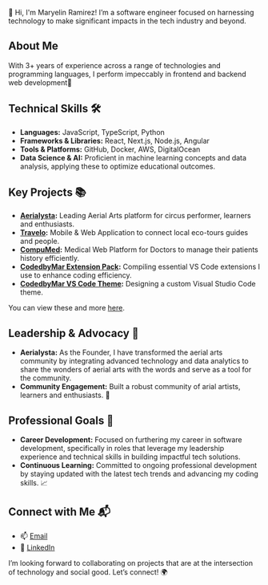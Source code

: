 👋 Hi, I'm Maryelin Ramirez! I’m a software engineer focused on harnessing technology to make significant impacts in the tech industry and beyond.

## About Me
With 3+ years of experience across a range of technologies and programming languages, I perform impeccably in frontend and backend web development🚀

## Technical Skills 🛠️
- **Languages:** JavaScript, TypeScript, Python
- **Frameworks & Libraries:** React, Next.js, Node.js, Angular
- **Tools & Platforms:** GitHub, Docker, AWS, DigitalOcean 
- **Data Science & AI:** Proficient in machine learning concepts and data analysis, applying these to optimize educational outcomes.

## Key Projects 📚
- **[Aerialysta](https://github.com/maryelinv/aerialysta-site):** Leading Aerial Arts platform for circus performer, learners and enthusiasts.
- **[Travelo](https://github.com/maryelinv/travelo-site):** Mobile & Web Application to connect local eco-tours guides and people.
- **[CompuMed](https://github.com/maryelinv/compu-med-site):** Medical Web Platform for Doctors to manage their patients history efficiently.
- **[CodedbyMar Extension Pack](https://github.com/maryelinv/codedbymar-extension-pack):** Compiling essential VS Code extensions I use to enhance coding efficiency.
- **[CodedbyMar VS Code Theme](https://github.com/maryelinv/codedbymar-vs-code-theme):** Designing a custom Visual Studio Code theme.

You can view these and more [here](https://jeromehardaway.github.io/#).

## Leadership & Advocacy 🌟
- **Aerialysta:** As the Founder, I have transformed the aerial arts community by integrating advanced technology and data analytics to share the wonders of aerial arts with the words and serve as a tool for the community.
- **Community Engagement:** Built a robust community of arial artists, learners and enthusiasts. 🤝

## Professional Goals 🚀
- **Career Development:** Focused on furthering my career in software development, specifically in roles that leverage my leadership experience and technical skills in building impactful tech solutions.
- **Continuous Learning:** Committed to ongoing professional development by staying updated with the latest tech trends and advancing my coding skills. 📈

## Connect with Me 📬
- 📫 [Email](mailto:maryelinram@gmail.com)
- 🔗 [LinkedIn](https://www.linkedin.com/in/maryelinv/)

I’m looking forward to collaborating on projects that are at the intersection of technology and social good. Let’s connect! 🌍
